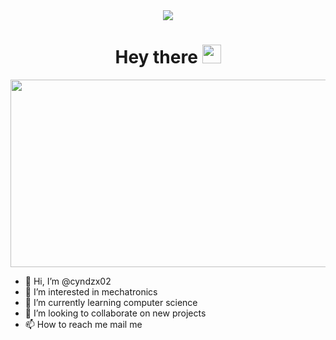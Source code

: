 <div id="header" align="center">
  <img src="https://media.giphy.com/media/v1.Y2lkPTc5MGI3NjExN2QzbjV1c2gzd3AwcDFxb2d1NTM1ZDZuMmJ6aTdncHBwZGd6eDY0cCZlcD12MV9pbnRlcm5hbF9naWZfYnlfaWQmY3Q9Zw/RbDKaczqWovIugyJmW/giphy.gif"/>
<h1>
  Hey there
  <img src="https://media.giphy.com/media/hvRJCLFzcasrR4ia7z/giphy.gif" width="30px"/>
</h1>
  <div id="header" align="right">
  <img src="https://komarev.com/ghpvc/?username=cyndzx02&style=flat-square&color=blue" alt=""/>
</div>

<div align="center">
  <img src="https://media.giphy.com/media/dWesBcTLavkZuG35MI/giphy.gif" width="600" height="300"/>
</div>
  
</div>


- 👋 Hi, I’m @cyndzx02
- 👀 I’m interested in mechatronics 
- 🌱 I’m currently learning computer science
- 💞️ I’m looking to collaborate on new projects
- 📫 How to reach me mail me

<!---
cyndzx02/cyndzx02 is a ✨ special ✨ repository because its `README.md` (this file) appears on your GitHub profile.
You can click the Preview link to take a look at your changes.
--->
